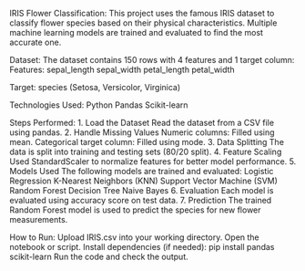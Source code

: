 IRIS Flower Classification:
      This project uses the famous IRIS dataset to classify flower species based on their physical characteristics. Multiple machine learning models are trained and evaluated to find the 
      most accurate one.

Dataset:
  The dataset contains 150 rows with 4 features and 1 target column:
    Features:
    sepal_length
    sepal_width
    petal_length
    petal_width

Target: species (Setosa, Versicolor, Virginica)

Technologies Used:
  Python
  Pandas
  Scikit-learn

Steps Performed:
    1. Load the Dataset
    Read the dataset from a CSV file using pandas.
    2. Handle Missing Values
    Numeric columns: Filled using mean.
    Categorical target column: Filled using mode.
    3. Data Splitting
    The data is split into training and testing sets (80/20 split).
    4. Feature Scaling
    Used StandardScaler to normalize features for better model performance.
    5. Models Used
    The following models are trained and evaluated:
        Logistic Regression
        K-Nearest Neighbors (KNN)
        Support Vector Machine (SVM)
        Random Forest
        Decision Tree
        Naive Bayes
    6. Evaluation
    Each model is evaluated using accuracy score on test data.
    7. Prediction
    The trained Random Forest model is used to predict the species for new flower measurements.

How to Run:
    Upload IRIS.csv into your working directory.
    Open the notebook or script.
    Install dependencies (if needed):
         pip install pandas scikit-learn
Run the code and check the output.

